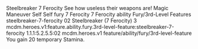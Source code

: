 <ability>
  <name>Steelbreaker</name>
  <cost>7 Ferocity</cost>
  <flavor>See how useless their weapons are!</flavor>
  <keywords>
    <keyword>Magic</keyword>
  </keywords>
  <type>Maneuver</type>
  <distance>Self</distance>
  <target>Self</target>
  <metadata>
    <class>fury</class>
    <cost>7 Ferocity</cost>
    <cost_amount>7</cost_amount>
    <cost_resource>Ferocity</cost_resource>
    <feature_type>ability</feature_type>
    <file_dpath>Fury/3rd-Level Features</file_dpath>
    <item_id>steelbreaker-7-ferocity</item_id>
    <item_index>02</item_index>
    <item_name>Steelbreaker (7 Ferocity)</item_name>
    <level>3</level>
    <scc>mcdm.heroes.v1:feature.ability.fury.3rd-level-feature:steelbreaker-7-ferocity</scc>
    <scdc>1.1.1:5.2.5.5:02</scdc>
    <source>mcdm.heroes.v1</source>
    <type>feature/ability/fury/3rd-level-feature</type>
  </metadata>
  <effects>
    <effect type="mundane">You gain 20 temporary Stamina.</effect>
  </effects>
</ability>

